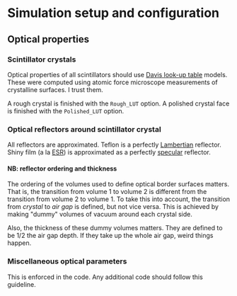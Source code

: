 # Simulation setup and configuration

## Optical properties
### Scintillator crystals
Optical properties of all scintillators should use [Davis look-up table](
	https://geant4-userdoc.web.cern.ch/UsersGuides/ForApplicationDeveloper/html/TrackingAndPhysics/physicsProcess.html#davis-look-up-tables-lutdavis) models.
These were computed using atomic force microscope measurements of crystalline surfaces.
I trust them.

A rough crystal is finished with the `Rough_LUT` option.
A polished crystal face is finished with the `Polished_LUT` option.

### Optical reflectors around scintillator crystal
All reflectors are approximated.
Teflon is a perfectly
	[Lambertian](https://en.wikipedia.org/wiki/Lambertian_reflectance) reflector.
Shiny film (a la
	[ESR](https://www.3m.com/3M/en_US/p/d/b5005047091/)) is approximated as a perfectly
	[specular](https://en.wikipedia.org/wiki/Specular_reflection) reflector.

#### NB: reflector ordering and thickness
The ordering of the volumes used to define optical border surfaces matters.
That is, the transition from volume 1 to volume 2 is different from the transition
from volume 2 to volume 1.
To take this into account,
the transition from _crystal_ to _air gap_ is defined, but not vice versa.
This is achieved by making "dummy" volumes of vacuum around each crystal side.

Also, the thickness of these dummy volumes matters.
They are defined to be 1/2 the air gap depth.
If they take up the whole air gap, weird things happen.

### Miscellaneous optical parameters
This is enforced in the code.
Any additional code should follow this guideline.

